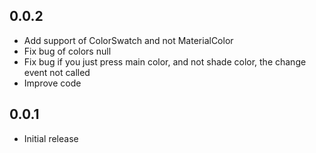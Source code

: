 ## 0.0.2

* Add support of ColorSwatch and not MaterialColor
* Fix bug of colors null
* Fix bug if you just press main color, and not shade color, the change event not called
* Improve code

## 0.0.1

* Initial release